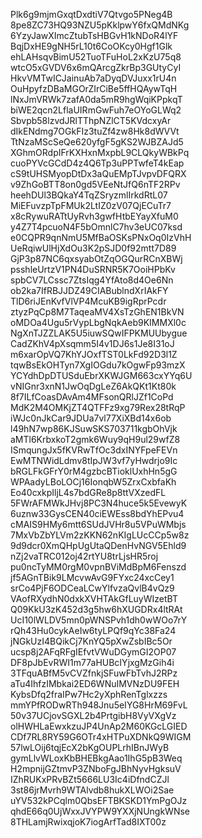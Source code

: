 Plk6g9mjmGxqtDxdtiV7Qtvgo5PNeg4B
8pe8ZC73HQ93NZU5pKklpwY6fxQMdNKg
6YzyJawXImcZtubTsHBGvH1kNDoR4lYF
BqjDxHE9gNH5rL10t6CoOKcy0Hgf1Glk
ehLAHsqvBimU52TuoTFuHoL2xKzU75q8
wtcO5xGVDV6x6mQArcgZkrBp3GUtyCyI
HkvVMTwICJainuAb7aDyqDVJuxx1rU4n
OuHpyfzDBaMGOrZIrCiBe5ffHQAywTqH
lNxJmVRWk7zafA0da5mR9hgWqiKPpkqT
biWE2qcn2LflaUIRmGwFuh7eOYoGLWq2
Sbvpb58lzvdJRlTThpNZlCT5KVdcxyAr
dIkENdmg7OGkFIz3tuZf4zw8Hk8dWVVt
TtNzaMScSeQe620yfgF5gKS2WJBZAJd5
XGhmORdpIFrKXHxnMxpbL9CLQkyWBkPq
cuoPYVcGCdD4z4Q6Tp3uPPTwfeT4kEap
cS9tUHSMyopDtDx3aQuEMpTJvpvDFQRX
v9ZhGoBTT8on0gd5VEeNtJfQ6nTF2RPv
heehDUl3BQkaY4TqZSryzmlIrkdRtL07
MiEFuvzpTpFMUk2LtIZ0zV07QjECuTr7
x8cRywuRATtUyRvh3gwfHtbEYayXfuM0
y4Z7T4pcuoN4F5bOmnlC7hv3eUC07ksd
e0CQPR9qnNmU5MfBaOSKsPNxOq0IzVhH
UeRqiwUlHjXdOu3K2pSJD0f92mtt7D89
GjP3p87NC6qxsyabOtZqOGQurRCnXBWj
psshleUrtzV1PN4DuSRNR5K7OoiHPbKv
spbCV7LCssc7ZtsIqg4YfAto8d4Oe6Nn
ob2ka7IfRBJJDZ49CIABublndXrIAkFY
TlD6riJEnKvfVlVP4McuKB9igRprPcdr
ztyzPqCp8M7TaqeaMV4XsTzGhEN1BkVN
oMDOa4Ugu5rVypLbgNqkAeb9KIMMXl0c
NgXnTJZZLAK5U5iuwSQwIFPKMUUbygue
CadZKhV4pXsqmm5I4v1DJ6s1Je8I31oJ
m6xarOpVQ7KhYJOxfTST0LkFd92D3l1Z
tqwBsEkOHTyn7XgIOGdu7kOgwFp93mzX
YCYdhDpDTUSduEbrXKWJGM663cxYYq6U
vNIGnr3xnN1JwOqDgLeZ6AkQKt1Kt80k
8f7ILfCoasDAvAm4MFsonQRlJZf1CoPd
MdK2M4OMKjZT4QTFFz9xg79Rex28tRqP
iWJc0nJkCar9JDUa7vl77XiXBd14x6ob
l49hN7wp86KJSuwSKS703711kgbOhVjk
aMTl6KrbxkoT2gmk6Wuy9qH9ul29wfZ8
ISmqungJx5fKVRwTfOc3dxINYFpeFEVn
EwMTNWidLdmv8tIpJW3vf7yHwdrjo9Ic
bRGLFkGFrY0rM4gzbcBTioklUxhHn5gG
WPAadyLBoLOCj16IonqbW5ZrxCxbfaKh
Eo40cxkpIljL4s7bdGRe8p8ttVXzedFL
5FWrAFMWkJHvj8PC3N4huce5k5EvewyK
6uznw33GysCEN40ciEWEss8bdYhEPvu4
cMAIS9HMy6mtt6SUdJVHr8u5VPuWMbjs
7MxVbZbYLVm2zKKN62nKIgLUcCCp5w8z
9d9dcr0XmQHpUgUtaQDenHvNGV5Ehld9
nZj2vaTRC012oj42rtYU8trLjsHR5roj
pu0ncTyMM0rgM0vpnBViMdBpM6Fenszd
jf5AGnTBik9LMcvwAvG9FYxc24xcCey1
srCo4PjF6ODCeaLCwYlfvzaQvlB4vQz9
VAofRXydhN0dxkXVHTAkGfLuyWIzetBT
Q09KkU3zK452d3g5hw6hXUGDRx4ltRAt
UcI10lWLDV5mn0pWNSPvh1dh0wWOo7rY
rQh43Hu0cykAeIw6tyLPQf9qYc38Fa24
jNGkUzI4BQikCj7KnYQ5pXwZsbIBc5Or
ucsp8j2AFqRFgIEfvtVWuDGymGI2OP07
DF8pJbEvRWI1m77aHUBcIYjxgMzGih4i
3TFquABfM5vCVZfnkjSFuwFbTvhJ2RPz
aTu4IhfzIMbkai2ED6WNuIMVNzDU9FEH
KybsDfq2fraIPw7Hc2yXphRenTglxzzs
mmYPfRODwRTh948Jnu5eIYG8HrM69FvL
50v37UCjovSGXL2b4PrtgibH8VyVXgVz
olHWHLaEwxkzuJP4UnAp2M60KGcLGIED
CDf7RL8RY59G6OTr4xHTPuXDNkQ9WIGM
57lwLOij6tqjEcX2bKgOUPLrhIBnJWyB
gymLlvWLoxKbBHEBkgAao1IhG5pB3Weq
H2mpnijGZtmvP3ZNboFgJBhNyvHgksuV
IZhRUKxPRvBZt5666LU3Ic4iDfndCZJl
3st86jrMvrh9WTAlvdb8hukXLWOi2Sae
uYV532kPCqlm0QbsEFTBKSKD1YmPgOJz
qhdE66q0UjWxxJVYPW9YXXjNUngkWNse
8THLamjRwixqjoK7iogArfTad8IXT00z
